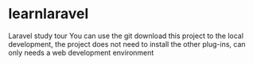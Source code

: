 # learnlaravel
Laravel study tour
You can use the git download this project to the local development, the project does not need to install the other plug-ins, can only needs a web development environment
